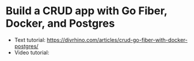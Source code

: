 # Build a CRUD app with Go Fiber, Docker, and Postgres

- Text tutorial: https://divrhino.com/articles/crud-go-fiber-with-docker-postgres/
- Video tutorial: 
